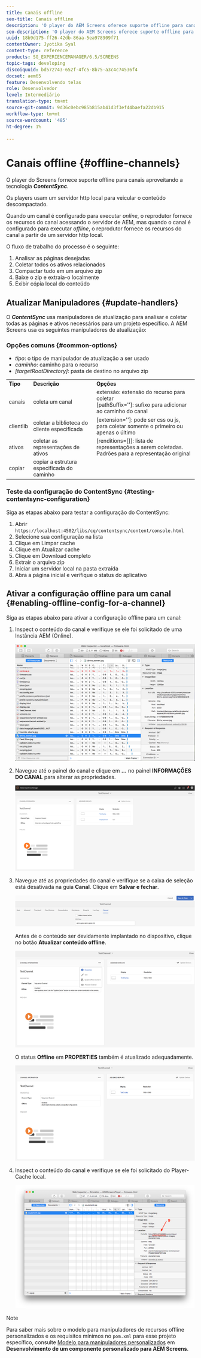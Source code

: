 ```yaml
---
title: Canais offline
seo-title: Canais offline
description: 'O player do AEM Screens oferece suporte offline para canais por meio da tecnologia ContentSync . Siga esta página para saber mais sobre os manipuladores de atualização e ativar a configuração offline para um canal.  '
seo-description: 'O player do AEM Screens oferece suporte offline para canais por meio da tecnologia ContentSync . Siga esta página para saber mais sobre os manipuladores de atualização e ativar a configuração offline para um canal.  '
uuid: 18b9d175-ff26-42db-86aa-5ea978909f71
contentOwner: Jyotika Syal
content-type: reference
products: SG_EXPERIENCEMANAGER/6.5/SCREENS
topic-tags: developing
discoiquuid: bd572743-652f-4fc5-8b75-a3c4c74536f4
docset: aem65
feature: Desenvolvendo telas
role: Desenvolvedor
level: Intermediário
translation-type: tm+mt
source-git-commit: 9d36c0ebc985b815ab41d3f3ef44baefa22db915
workflow-type: tm+mt
source-wordcount: '485'
ht-degree: 1%

---
```



# Canais offline {#offline-channels}

O player do Screens fornece suporte offline para canais aproveitando a tecnologia ***ContentSync***.

Os players usam um servidor http local para veicular o conteúdo descompactado.

Quando um canal é configurado para executar *online*, o reprodutor fornece os recursos do canal acessando o servidor de AEM, mas quando o canal é configurado para executar *offline*, o reprodutor fornece os recursos do canal a partir de um servidor http local.

O fluxo de trabalho do processo é o seguinte:

1. Analisar as páginas desejadas
1. Coletar todos os ativos relacionados
1. Compactar tudo em um arquivo zip
1. Baixe o zip e extraia-o localmente
1. Exibir cópia local do conteúdo

## Atualizar Manipuladores {#update-handlers}

O ***ContentSync*** usa manipuladores de atualização para analisar e coletar todas as páginas e ativos necessários para um projeto específico. A AEM Screens usa os seguintes manipuladores de atualização:

### Opções comuns {#common-options}

* *tipo*: o tipo de manipulador de atualização a ser usado
* *caminho*: caminho para o recurso
* *[targetRootDirectory]*: pasta de destino no arquivo zip

<table>
 <tbody>
  <tr>
   <td><strong>Tipo</strong></td> 
   <td><strong>Descrição</strong></td> 
   <td><strong>Opções</strong></td> 
  </tr>
  <tr>
   <td>canais</td> 
   <td>coleta um canal</td> 
   <td>extensão: extensão do recurso para coletar<br /> [pathSuffix='']: sufixo para adicionar ao caminho do canal<br /> </td> 
  </tr>
  <tr>
   <td>clientlib</td> 
   <td>coletar a biblioteca do cliente especificada</td> 
   <td>[extension='']: pode ser css ou js, para coletar somente o primeiro ou apenas o último</td> 
  </tr>
  <tr>
   <td>ativos</td> 
   <td>coletar as representações de ativos</td> 
   <td>[renditions=[]]: lista de representações a serem coletadas. Padrões para a representação original</td> 
  </tr>
  <tr>
   <td>copiar</td> 
   <td>copiar a estrutura especificada do caminho</td> 
   <td> </td> 
  </tr>
 </tbody>
</table>

### Teste da configuração do ContentSync {#testing-contentsync-configuration}

Siga as etapas abaixo para testar a configuração do ContentSync:

1. Abrir `https://localhost:4502/libs/cq/contentsync/content/console.html`
1. Selecione sua configuração na lista
1. Clique em Limpar cache
1. Clique em Atualizar cache
1. Clique em Download completo
1. Extrair o arquivo zip
1. Iniciar um servidor local na pasta extraída
1. Abra a página inicial e verifique o status do aplicativo

## Ativar a configuração offline para um canal {#enabling-offline-config-for-a-channel}

Siga as etapas abaixo para ativar a configuração offline para um canal:

1. Inspect o conteúdo do canal e verifique se ele foi solicitado de uma Instância AEM (Online).

   ![chlimage_1-24](assets/chlimage_1-24.png)

1. Navegue até o painel do canal e clique em **...** no painel **INFORMAÇÕES DO CANAL** para alterar as propriedades.

   ![chlimage_1-25](assets/chlimage_1-25.png)

1. Navegue até as propriedades do canal e verifique se a caixa de seleção está desativada na guia **Canal**. Clique em **Salvar e fechar**.

   ![screen_shot_2017-12-19at122422pm](assets/screen_shot_2017-12-19at122422pm.png)

   Antes de o conteúdo ser devidamente implantado no dispositivo, clique no botão **Atualizar conteúdo offline**.

   ![screen_shot_2017-12-19at122637pm](assets/screen_shot_2017-12-19at122637pm.png)

   O status **Offline** em **PROPERTIES** também é atualizado adequadamente.

   ![screen_shot_2017-12-19at124735pm](assets/screen_shot_2017-12-19at124735pm.png)

1. Inspect o conteúdo do canal e verifique se ele foi solicitado do Player-Cache local.

   ![chlimage_1-26](assets/chlimage_1-26.png)

>[!NOTE]
>
>Para saber mais sobre o modelo para manipuladores de recursos offline personalizados e os requisitos mínimos no `pom.xml` para esse projeto específico, consulte [Modelo para manipuladores personalizados](/help/user-guide/developing-custom-component-tutorial-develop.md#custom-handlers) em **Desenvolvimento de um componente personalizado para AEM Screens**.